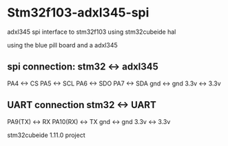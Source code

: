 # Stm32f103-adxl345-spi
adxl345 spi interface to stm32f103 using stm32cubeide hal

using the blue pill board and a adxl345

spi connection:
stm32 <-> adxl345
-------------------
PA4 <-> CS
PA5 <-> SCL
PA6 <-> SDO 
PA7 <-> SDA
gnd <-> gnd
3.3v <-> 3.3v

UART connection
stm32 <-> UART
------------------- 
PA9(TX) <-> RX
PA10(RX) <-> TX
gnd <-> gnd
3.3v <-> 3.3v

stm32cubeide 1.11.0 project

